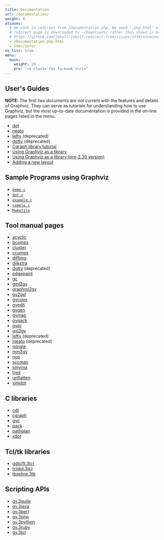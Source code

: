 ```yaml
---
title: Documentation
url: /documentation/
weight: 4
aliases:
  # We want to redirect from /Documentation.php. We need ".php.html" else the
  # redirect page is downloaded to ~/Downloads/ rather than shown in browser. See:
  # https://github.com/jekyll/jekyll-redirect-from/issues/145#issuecomment-392277818
  - /Documentation.php.html
  - /doc/info/
no_list: true
menu:
  main:
    weight: 20
    pre: "<i class='fas fa-book'></i>"
---
```


## User's Guides

**NOTE:** The first two documents are not current with the features
and details of Graphviz. They can serve as tutorials for understanding how
to use Graphviz, but the most up-to-date documentation is provided in the
on-line pages listed in the menu.

* [dot](/pdf/dotguide.pdf)
* [neato](/pdf/neatoguide.pdf)
* [lefty](/pdf/leftyguide.pdf) (deprecated)
* [dotty](/pdf/dottyguide.pdf) (deprecated)
* [Cgraph library tutorial](/pdf/cgraph.pdf)
* [Using Graphviz as a library](/pdf/libguide.pdf)
* [Using Graphviz as a library (pre-2.30 version)](/pdf/oldlibguide.pdf)
* [Adding a new layout](/doc/addingLayout.txt)

## Sample Programs using Graphviz

* [`demo.c`](https://gitlab.com/graphviz/graphviz/-/blob/main/dot.demo/demo.c)
* [`dot.c`](https://gitlab.com/graphviz/graphviz/-/blob/main/dot.demo/dot.c)
* [`example.c`](https://gitlab.com/graphviz/graphviz/-/blob/main/dot.demo/example.c)
* [`simple.c`](https://gitlab.com/graphviz/graphviz/-/blob/main/dot.demo/simple.c)
* [`Makefile`](https://gitlab.com/graphviz/graphviz/-/blob/main/dot.demo/Makefile)

## Tool manual pages

* [acyclic](/pdf/acyclic.1.pdf)
* [bcomps](/pdf/bcomps.1.pdf)
* [cluster](/pdf/cluster.1.pdf)
* [ccomps](/pdf/ccomps.1.pdf)
* [diffimg](/pdf/diffimg.1.pdf)
* [dijkstra](/pdf/dijkstra.1.pdf)
* [dotty](/pdf/dotty.1.pdf) (deprecated)
* [edgepaint](/pdf/edgepaint.1.pdf)
* [gc](/pdf/gc.1.pdf)
* [gml2gv](/pdf/gml2gv.1.pdf)
* [graphml2gv](/pdf/graphml2gv.1.pdf)
* [gv2gxl](/pdf/gxl2gv.1.pdf)
* [gvcolor](/pdf/gvcolor.1.pdf)
* [gvedit](/pdf/gvedit.1.pdf)
* [gvgen](/pdf/gvgen.1.pdf)
* [gvmap](/pdf/gvmap.1.pdf)
* [gvpack](/pdf/gvpack.1.pdf)
* [gvpr](/pdf/gvpr.1.pdf)
* [gxl2gv](/pdf/gxl2gv.1.pdf)
* [lefty](/pdf/lefty.1.pdf) (deprecated)
* [lneato](/pdf/lneato.1.pdf) (deprecated)
* [mingle](/pdf/mingle.1.pdf)
* [mm2gv](/pdf/mm2gv.1.pdf)
* [nop](/pdf/nop.1.pdf)
* [sccmap](/pdf/sccmap.1.pdf)
* [smyrna](/pdf/smyrna.1.pdf)
* [tred](/pdf/tred.1.pdf)
* [unflatten](/pdf/unflatten.1.pdf)
* [vimdot](/pdf/vimdot.1.pdf)

## C libraries

* [cdt](/pdf/cdt.3.pdf)
* [cgraph](/pdf/cgraph.3.pdf)
* [gvc](/pdf/gvc.3.pdf)
* [pack](/pdf/pack.3.pdf)
* [pathplan](/pdf/pathplan.3.pdf)
* [xdot](/pdf/xdot.3.pdf)

## Tcl/tk libraries

* [gdtclft.3tcl](/pdf/gdtclft.3tcl.pdf)
* [tcldot.3tcl](/pdf/tcldot.3tcl.pdf)
* [tkspline.3tk](/pdf/tkspline.3tk.pdf)

## Scripting APIs

* [gv.3guile](/pdf/gv.3guile.pdf)
* [gv.3java](/pdf/gv.3java.pdf)
* [gv.3perl](/pdf/gv.3perl.pdf)
* [gv.3php](/pdf/gv.3php.pdf)
* [gv.3python](/pdf/gv.3python.pdf)
* [gv.3ruby](/pdf/gv.3ruby.pdf)
* [gv.3tcl](/pdf/gv.3tcl.pdf)
